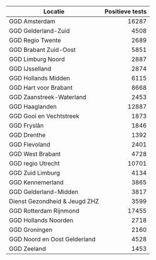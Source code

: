 | Locatie | Positieve tests |
|---------|----------------:|
| GGD Amsterdam                            | 16287 |
| GGD Gelderland-Zuid                      |  4508 |
| GGD Regio Twente                         |  2689 |
| GGD Brabant Zuid-Oost                    |  5851 |
| GGD Limburg Noord                        |  2887 |
| GGD IJsselland                           |  2874 |
| GGD Hollands Midden                      |  6115 |
| GGD Hart voor Brabant                    |  8668 |
| GGD Zaanstreek-Waterland                 |  2453 |
| GGD Haaglanden                           | 12887 |
| GGD Gooi en Vechtstreek                  |  1873 |
| GGD Fryslân                              |  1846 |
| GGD Drenthe                              |  1392 |
| GGD Flevoland                            |  2401 |
| GGD West Brabant                         |  4728 |
| GGD regio Utrecht                        | 10701 |
| GGD Zuid Limburg                         |  4134 |
| GGD Kennemerland                         |  3865 |
| GGD Gelderland-Midden                    |  3817 |
| Dienst Gezondheid & Jeugd ZHZ            |  3599 |
| GGD Rotterdam Rijnmond                   | 17455 |
| GGD Hollands Noorden                     |  2718 |
| GGD Groningen                            |  2160 |
| GGD Noord en Oost Gelderland             |  4528 |
| GGD Zeeland                              |  1453 |

